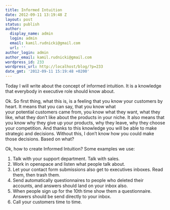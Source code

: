 ```yaml
---
title: Informed Intuition
date: 2012-09-11 13:19:48 Z
layout: post
status: publish
author:
  display_name: admin
  login: admin
  email: kamil.rudnicki@gmail.com
  url: ''
author_login: admin
author_email: kamil.rudnicki@gmail.com
wordpress_id: 233
wordpress_url: http://localhost/blog/?p=233
date_gmt: '2012-09-11 15:19:48 +0200'
---
```


<p>Today I will write about the concept of informed intuition. It is a knowledge that everybody in executive role should know about.</p>
<p>Ok. So first thing, what this is, is a feeling that you know your customers by heart. It means that you can say, that you know what your potential customers came from, you know what they want, what they like, what they don&#8217;t like about the products in your niche. It also means that you know why they give up your products, why they leave, why they choose your competition. And thanks to this knowledge you will be able to make strategic and decisions. Without this, I don&#8217;t know how you could make those decisions. Based on what?</p>
<p>Ok, how to create Informed Intuition? Some examples we use:</p>
<ol>
<li>Talk with your support department. Talk with sales.</li>
<li>Work in openspace and listen what people talk about.</li>
<li>Let your contact form submissions also get to executives inboxes. Read them, then trash them.</li>
<li>Send automatically questionnaires to people who deleted their accounts, and answers should land on your inbox also.</li>
<li>When people sign up for the 10th time show them a questionnaire. Answers should be send directly to your inbox.</li>
<li>Call your customers time to time.</li>
</ol>
